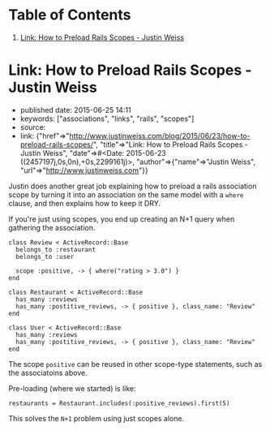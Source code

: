 
# Table of Contents

1.  [Link: How to Preload Rails Scopes - Justin Weiss](#link-how-to-preload-rails-scopes---justin-weiss)


<a id="link-how-to-preload-rails-scopes---justin-weiss"></a>

# Link: How to Preload Rails Scopes - Justin Weiss

-   published date: 2015-06-25 14:11
-   keywords: ["associations", "links", "rails", "scopes"]
-   source:
-   link: {"href"=>"<http://www.justinweiss.com/blog/2015/06/23/how-to-preload-rails-scopes/>", "title"=>"Link: How to Preload Rails Scopes - Justin Weiss", "date"=>#<Date: 2015-06-23 ((2457197j,0s,0n),+0s,2299161j)>, "author"=>{"name"=>"Justin Weiss", "url"=>"<http://www.justinweiss.com>"}}

Justin does another great job explaining how to preload a rails association scope by turning it into an association on the same model with a `where` clause, and then explains how to keep it DRY.

If you're just using scopes, you end up creating an N+1 query when gathering the association.

    class Review < ActiveRecord::Base
      belongs_to :restaurant
      belongs_to :user
    
      scope :positive, -> { where("rating > 3.0") }
    end
    
    class Restaurant < ActiveRecord::Base
      has_many :reviews
      has_many :postitive_reviews, -> { positive }, class_name: "Review"
    end
    
    class User < ActiveRecord::Base
      has_many :reviews
      has_many :postitive_reviews, -> { positive }, class_name: "Review"
    end

The scope `positive` can be reused in other scope-type statements, such as the associatoins above.

Pre-loading (where we started) is like:

    restaurants = Restaurant.includes(:positive_reviews).first(5)

This solves the `N+1` problem using just scopes alone.

